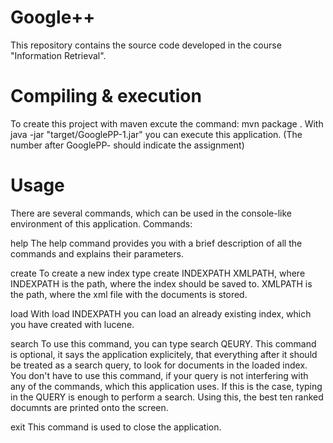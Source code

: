 Google++
=======

This repository contains the source code developed in the course "Information Retrieval".

Compiling & execution
==================================================================================================
To create this project with maven excute the command: mvn package .
With java -jar "target/GooglePP-1.jar" you can execute this application.
(The number after GooglePP- should indicate the assignment)


Usage
===================================================================================================
There are several commands, which can be used in the console-like environment of this application.
Commands:

help
	The help command provides you with a brief description of all the commands and explains their parameters.

create
	To create a new index type create INDEXPATH XMLPATH, where INDEXPATH is the path, where the
	index should be saved to. XMLPATH is the path, where the xml file with the documents is stored.
	
load
	With load INDEXPATH you can load an already existing index, which you have created with lucene.

search
	To use this command, you can type search QEURY. This command is optional, it says the
	application explicitely, that everything after it should be treated as a search query,
	to look for documents in the loaded index. You don't have to use this command, if your query 
	is not interfering with any of the commands, which this application uses.
	If this is the case, typing in the QUERY is enough to perform a search.
	Using this, the best ten ranked documnts are printed onto the screen.
	
exit
	This command is used to close the application.